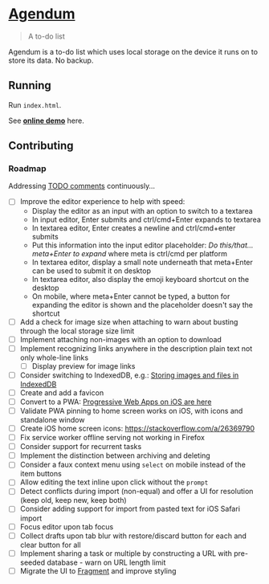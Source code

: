 # [Agendum](https://agendum.today)

> A to-do list

Agendum is a to-do list which uses local storage on the device it runs on to store its data. No backup.

## Running

Run `index.html`.

See [**online demo**](https://agendum.today) here.

## Contributing

### Roadmap

Addressing [TODO comments](https://github.com/TomasHubelbauer/agenda/search?q=todo) continuously…

- [ ] Improve the editor experience to help with speed:
  - Display the editor as an input with an option to switch to a textarea
  - In input editor, Enter submits and ctrl/cmd+Enter expands to textarea
  - In textarea editor, Enter creates a newline and ctrl/cmd+enter submits
  - Put this information into the input editor placeholder: *Do this/that… meta+Enter to expand* where meta is ctrl/cmd per platform
  - In textarea editor, display a small note underneath that meta+Enter can be used to submit it on desktop
  - In textarea editor, also display the emoji keyboard shortcut on the desktop
  - On mobile, where meta+Enter cannot be typed, a button for expanding the editor is shown and the placeholder doesn't say the shortcut
- [ ] Add a check for image size when attaching to warn about busting through the local storage size limit
- [ ] Implement attaching non-images with an option to download
- [ ] Implement recognizing links anywhere in the description plain text not only whole-line links
  - [ ] Display preview for image links
- [ ] Consider switching to IndexedDB, e.g.: [Storing images and files in IndexedDB](https://hacks.mozilla.org/2012/02/storing-images-and-files-in-indexeddb/)
- [ ] Create and add a favicon
- [ ] Convert to a PWA: [Progressive Web Apps on iOS are here](https://medium.com/@firt/progressive-web-apps-on-ios-are-here-d00430dee3a7)
- [ ] Validate PWA pinning to home screen works on iOS, with icons and standalone window
- [ ] Create iOS home screen icons: https://stackoverflow.com/a/26369790
- [ ] Fix service worker offline serving not working in Firefox
- [ ] Consider support for recurrent tasks
- [ ] Implement the distinction between archiving and deleting
- [ ] Consider a faux context menu using `select` on mobile instead of the item buttons
- [ ] Allow editing the text inline upon click without the `prompt`
- [ ] Detect conflicts during import (non-equal) and offer a UI for resolution (keep old, keep new, keep both)
- [ ] Consider adding support for import from pasted text for iOS Safari import
- [ ] Focus editor upon tab focus
- [ ] Collect drafts upon tab blur with restore/discard button for each and clear button for all
- [ ] Implement sharing a task or multiple by constructing a URL with pre-seeded database - warn on URL length limit
- [ ] Migrate the UI to [Fragment](https://github.com/TomasHubelbauer/fragment) and improve styling
